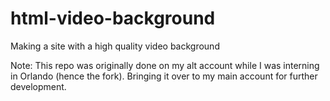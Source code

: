 html-video-background
=====================

Making a site with a high quality video background


Note: This repo was originally done on my alt account while I was interning in Orlando (hence the fork). Bringing it over to my main account for further development.